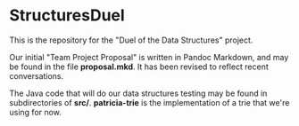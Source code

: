 StructuresDuel
==============

This is the repository for the "Duel of the Data Structures" project.

Our initial "Team Project Proposal" is written in Pandoc Markdown, and may be
found in the file **proposal.mkd**. It has been revised to reflect recent
conversations.

The Java code that will do our data structures testing may be found in
subdirectories of **src/**. **patricia-trie** is the implementation of a trie
that we're using for now.
